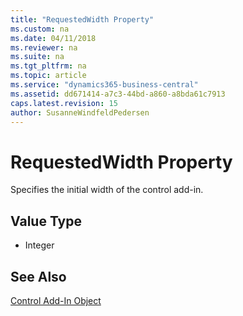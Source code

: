 ```yaml
---
title: "RequestedWidth Property"
ms.custom: na
ms.date: 04/11/2018
ms.reviewer: na
ms.suite: na
ms.tgt_pltfrm: na
ms.topic: article
ms.service: "dynamics365-business-central"
ms.assetid: dd671414-a7c3-44bd-a860-a8bda61c7913
caps.latest.revision: 15
author: SusanneWindfeldPedersen
---
```


 

# RequestedWidth Property

Specifies the initial width of the control add-in.
  
## Value Type 
  
-   Integer 
  

## See Also  
[Control Add-In Object](../devenv-control-addin-object.md)   
 